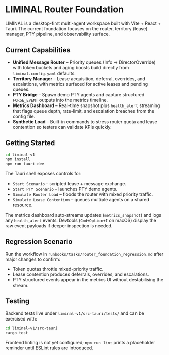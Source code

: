 # LIMINAL Router Foundation

LIMINAL is a desktop-first multi-agent workspace built with Vite + React + Tauri. The current foundation focuses on the router, territory (lease) manager, PTY pipeline, and observability surface.

## Current Capabilities

- **Unified Message Router** – Priority queues (Info → DirectorOverride) with token buckets and aging boosts build directly from `liminal.config.yaml` defaults.
- **Territory Manager** – Lease acquisition, deferral, overrides, and escalations, with metrics surfaced for active leases and pending queues.
- **PTY Bridge** – Spawn demo PTY agents and capture structured `FORGE_EVENT` outputs into the metrics timeline.
- **Metrics Dashboard** – Real-time snapshot plus `health_alert` streaming that flags queue depth, rate-limit, and escalation breaches from the config file.
- **Synthetic Load** – Built-in commands to stress router quota and lease contention so testers can validate KPIs quickly.

## Getting Started

```bash
cd liminal-v1
npm install
npm run tauri dev
```

The Tauri shell exposes controls for:
- `Start Scenario` – scripted lease + message exchange.
- `Start PTY Scenario` – launches PTY demo agents.
- `Simulate Router Load` – floods the router with mixed priority traffic.
- `Simulate Lease Contention` – queues multiple agents on a shared resource.

The metrics dashboard auto-streams updates (`metrics_snapshot`) and logs any `health_alert` events. Devtools (`Cmd+Option+I` on macOS) display the raw event payloads if deeper inspection is needed.

## Regression Scenario

Run the workflow in `runbooks/tasks/router_foundation_regression.md` after major changes to confirm:
- Token quotas throttle mixed-priority traffic.
- Lease contention produces deferrals, overrides, and escalations.
- PTY structured events appear in the metrics UI without destabilising the stream.

## Testing

Backend tests live under `liminal-v1/src-tauri/tests/` and can be exercised with:

```bash
cd liminal-v1/src-tauri
cargo test
```

Frontend linting is not yet configured; `npm run lint` prints a placeholder reminder until ESLint rules are introduced.
